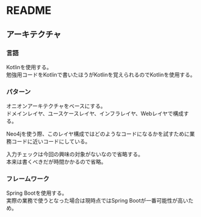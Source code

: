 # README

## アーキテクチャ
### 言語
Kotlinを使用する。  
勉強用コードをKotlinで書いたほうがKotlinを覚えられるのでKotlinを使用する。  

### パターン
オニオンアーキテクチャをベースにする。  
ドメインレイヤ、ユースケースレイヤ、インフラレイヤ、Webレイヤで構成する。  

Neo4jを使う際、このレイヤ構成ではどのようなコードになるかを試すために業務コードに近いコードにしている。  

入力チェックは今回の興味の対象がないなので省略する。  
本来は書くべきだが時間かかるので省略。  


### フレームワーク
Spring Bootを使用する。  
実際の業務で使うとなった場合は現時点ではSpring Bootが一番可能性が高いため。  
  

